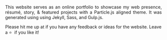 
 <p align="justify">This website serves as an online portfolio to showcase my web presence, résumé, story, & featured projects with a Particle.js aligned theme. It was generated using using Jekyll, Sass, and Gulp.js.</p>



Please hit me up at  if you have any feedback or ideas for the website. Leave a :star: &nbsp;if you like it!
